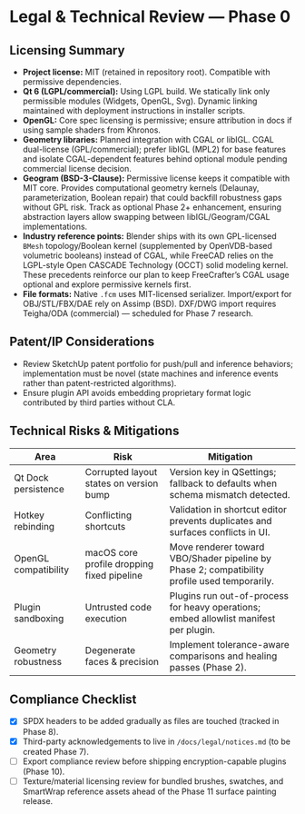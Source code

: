 # Legal & Technical Review — Phase 0

## Licensing Summary
- **Project license:** MIT (retained in repository root). Compatible with permissive dependencies.
- **Qt 6 (LGPL/commercial):** Using LGPL build. We statically link only permissible modules (Widgets, OpenGL, Svg). Dynamic linking maintained with deployment instructions in installer scripts.
- **OpenGL:** Core spec licensing is permissive; ensure attribution in docs if using sample shaders from Khronos.
- **Geometry libraries:** Planned integration with CGAL or libIGL. CGAL dual-license (GPL/commercial); prefer libIGL (MPL2) for base features and isolate CGAL-dependent features behind optional module pending commercial license decision.
- **Geogram (BSD-3-Clause):** Permissive license keeps it compatible with MIT core. Provides computational geometry kernels (Delaunay, parameterization, Boolean repair) that could backfill robustness gaps without GPL risk. Track as optional Phase 2+ enhancement, ensuring abstraction layers allow swapping between libIGL/Geogram/CGAL implementations.
- **Industry reference points:** Blender ships with its own GPL-licensed `BMesh` topology/Boolean kernel (supplemented by OpenVDB-based volumetric booleans) instead of CGAL, while FreeCAD relies on the LGPL-style Open CASCADE Technology (OCCT) solid modeling kernel. These precedents reinforce our plan to keep FreeCrafter’s CGAL usage optional and explore permissive kernels first.
- **File formats:** Native `.fcm` uses MIT-licensed serializer. Import/export for OBJ/STL/FBX/DAE rely on Assimp (BSD). DXF/DWG import requires Teigha/ODA (commercial) — scheduled for Phase 7 research.

## Patent/IP Considerations
- Review SketchUp patent portfolio for push/pull and inference behaviors; implementation must be novel (state machines and inference events rather than patent-restricted algorithms).
- Ensure plugin API avoids embedding proprietary format logic contributed by third parties without CLA.

## Technical Risks & Mitigations
| Area | Risk | Mitigation |
| --- | --- | --- |
| Qt Dock persistence | Corrupted layout states on version bump | Version key in QSettings; fallback to defaults when schema mismatch detected. |
| Hotkey rebinding | Conflicting shortcuts | Validation in shortcut editor prevents duplicates and surfaces conflicts in UI. |
| OpenGL compatibility | macOS core profile dropping fixed pipeline | Move renderer toward VBO/Shader pipeline by Phase 2; compatibility profile used temporarily. |
| Plugin sandboxing | Untrusted code execution | Plugins run out-of-process for heavy operations; embed allowlist manifest per plugin. |
| Geometry robustness | Degenerate faces & precision | Implement tolerance-aware comparisons and healing passes (Phase 2). |

## Compliance Checklist
- [x] SPDX headers to be added gradually as files are touched (tracked in Phase 8).
- [x] Third-party acknowledgements to live in `/docs/legal/notices.md` (to be created Phase 7).
- [ ] Export compliance review before shipping encryption-capable plugins (Phase 10).
- [ ] Texture/material licensing review for bundled brushes, swatches, and SmartWrap reference assets ahead of the Phase 11 surface painting release.
